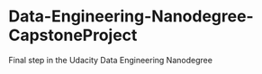 # Data-Engineering-Nanodegree-CapstoneProject
Final step in the Udacity Data Engineering Nanodegree
